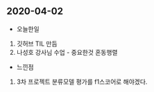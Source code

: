 ## 2020-04-02

* 오늘한일

1. 깃허브 TIL 만듬
2. 나성호 강사님 수업 - 중요한것 혼동행렬

* 느낀점
1. 3차 프로젝트 분류모델 평가를 f1스코어로 해야겠다.
